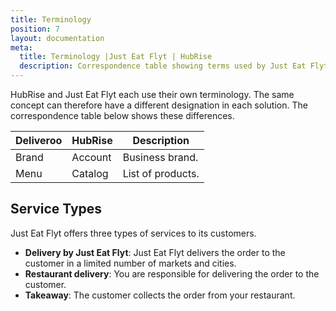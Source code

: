 ```yaml
---
title: Terminology
position: 7
layout: documentation
meta:
  title: Terminology |Just Eat Flyt | HubRise
  description: Correspondence table showing terms used by Just Eat Flyt and those used on HubRise for the same concept. Connect apps and synchronise your data.
---
```


HubRise and Just Eat Flyt each use their own terminology. The same concept can therefore have a different designation in each solution. The correspondence table below shows these differences.

| Deliveroo  | HubRise  | Description                         |
| ---------- | -------- | ----------------------------------- |
| Brand      | Account  | Business brand.                     |
| Menu       | Catalog  | List of products.                   |

## Service Types

Just Eat Flyt offers three types of services to its customers.

- **Delivery by Just Eat Flyt**: Just Eat Flyt delivers the order to the customer in a limited number of markets and cities.
- **Restaurant delivery**: You are responsible for delivering the order to the customer.
- **Takeaway**: The customer collects the order from your restaurant.

